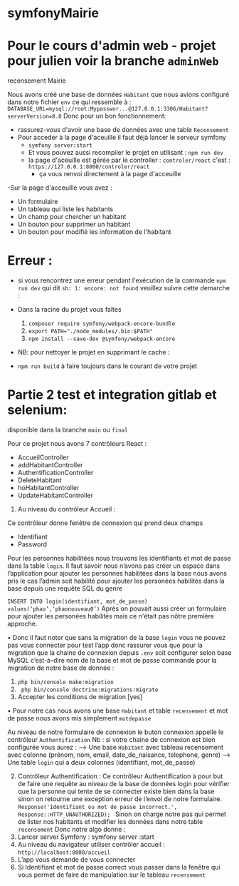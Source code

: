 # symfonyMairie

# Pour le cours d'admin web - projet pour julien voir la branche `adminWeb`
recensement Mairie 

Nous avons créé une base de données `Habitant` que nous avions configuré dans notre fichier `env` ce qui ressemble à :
`DATABASE_URL=mysql://root:Mypasswor...@127.0.0.1:3306/Habitant?serverVersion=8.0`
Donc pour un bon fonctionnement:
- rassurez-vous d'avoir une base de données avec une table `Recensement`
- Pour acceder à la page d'aceuille il faut déjà lancer le serveur symfony
    - `symfony server:start`
    - Et vous pouvez aussi recompiler le projet en utilisant : `npm run dev`
    - la page d'aceuille est gérée par le controller : `controler/react` c'est : `https://127.0.0.1:8000/controler/react`
        - ça vous renvoi directement à la page d'acceuille

-Sur la page d'acceuille vous avez :
  - Un formulaire
  - Un tableau qui liste les habitants
  - Un champ pour chercher un habitant
  - Un bouton pour supprimer un habitant
  - Un bouton pour modifié les information de l'habitant

# Erreur :
- si vous rencontrez une erreur pendant l'exécution de la commande `npm run dev` qui dit `sh: 1: encore: not found` veuillez suivre cette demarche :
- Dans la racine du projet vous faîtes
    1.  `composer require symfony/webpack-encore-bundle`
    2. `export PATH="./node_modules/.bin:$PATH"`
    3. `npm install --save-dev @symfony/webpack-encore`
 
- NB: pour nettoyer le projet en supprimant le cache :
- `npm run build` à faire toujours dans le courant de votre projet

# Partie 2  test et integration gitlab et selenium:
disponible dans la branche `main` ou `final`

Pour ce projet nous avons  7 contrôleurs React : 

-	AccueilController
-	addHabitantController
-	AuthentificationController
-  	DeleteHabitant
-   hoHabitantController
- 	UpdateHabitantController

1.	Au niveau du contrôleur Accueil :

Ce contrôleur donne fenêtre de connexion  qui prend deux champs 
-	Identifiant 
-	Password 

Pour les personnes habilitées nous trouvons les identifiants et mot de passe  dans la table `login`. Il faut savoir nous n’avons pas créer un espace dans l’application pour ajouter les personnes habilitées dans la base nous avons pris le cas l’admin soit habilité pour ajouter les personées habilités dans la base depuis une requête SQL  du genre 

`INSERT INTO login(identifiant, mot_de_passe) values(‘phao’,’phaonouveau0’)`
Après on pouvait aussi créer un formulaire pour ajouter les personées habilités mais ce n'était pas nôtre première approche.

•	Donc il faut noter que sans la migration de la base `login`  vous ne pouvez pas vous connecter pour test l’app donc rassurer vous que pour la migration que la chaine de connexion depuis `.env`  soit configurer selon  base MySQL c’est-à-dire nom de la base et mot de passe commande pour la migration de notre base de donnée :
1.	` php bin/console make:migration `
2.	` php bin/console doctrine:migrations:migrate`
3.	Accepter les conditions de migration [yes]

•	Pour notre cas nous avons une base `Habitant` et table `recensement` et mot de passe nous avons mis simplement `motdepasse`

Au niveau de notre formulaire de connexion le buton connexion appelle le contrôleur `Authentification`
Nb : si votre chaine de connexion est bien configurée vous aurez :
-->	Une base `Habitant` avec tableau recensement avec colonne (prénom, nom, email, date_de_naisance, telephone, genre)
-->	Une table `login` qui a deux colonnes (identifiant, mot_de_passe)

2.	Contrôleur Authentification :
Ce contrôleur Authentification à pour but de faire une requête au niveau de la base de données login pour vérifier que la personne qui tente de se connecter existe bien dans la base sinon on retourne une exception erreur de l’envoi de notre formulaire.
`Response('Identifiant ou mot de passe incorrect.', Response::HTTP_UNAUTHORIZED);
`
Sinon on charge notre pas qui permet de lister nos habitants et modifier les données dans  notre table `recensement`
Donc notre algo donne :
1.	Lancer server Symfony : symfony server :start
2.	Au niveau du navigateur utiliser contrôler accueil : `http://localhost:8000/accueil`
3.	L’app vous demande de vous connecter 
4.	Si Identifiant et mot de passe correct  vous passer dans la fenêtre qui vous permet de faire de manipulation sur le tableau `recensement`
 


